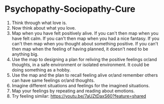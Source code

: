 # Psychopathy-Sociopathy-Cure
1. Think through what love is.
2. Now think about what you love.
3. Map when you have felt positively alive. If you can't then map when you have felt calm. If you can't then map when you had a nice fantasy. If you can't then map when you thought about something positive. If you can't then map when the feeling of having planned,  it doesn't need to be anything big.
4. Use the map to designing a plan for reliving the positive feelings or/and thoughts, in a safe environment or isolated environment. It could be doing something as a hobby.
5. Use the map and the plan to recall feeling alive or/and remember others can have same feelings or/and thoughts.
6. Imagine different situations and feelings for the imagined situations.
7. Map your feelings by repeating and reading about emotions.
8. Try feeling similar: https://youtu.be/7aUZtDaxS60?feature=shared
